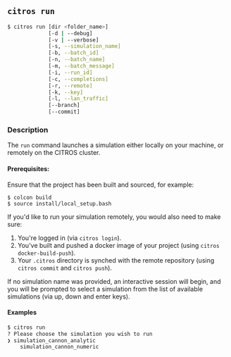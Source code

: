 ## `citros run`

```sh
$ citros run [dir <folder_name>] 
             [-d | --debug] 
             [-v | --verbose]
             [-s, --simulation_name] 
             [-b, --batch_id]
             [-n, --batch_name] 
             [-m, --batch_message] 
             [-i, --run_id] 
             [-c, --completions]
             [-r, --remote] 
             [-k, --key] 
             [-l, --lan_traffic] 
             [--branch] 
             [--commit]
```

### Description
The `run` command launches a simulation either locally on your machine, or remotely on the CITROS cluster.

#### Prerequisites:
Ensure that the project has been built and sourced, for example:
    
    $ colcon build
    $ source install/local_setup.bash

If you'd like to run your simulation remotely, you would also need to make sure:
1. You're logged in (via `citros login`).
2. You've built and pushed a docker image of your project (using `citros docker-build-push`).
3. Your `.citros` directory is synched with the remote repository (using `citros commit` and `citros push`). 


If no simulation name was provided, an interactive session will begin, and you will be prompted to select a simulation from the list of available simulations (via up, down and enter keys). 



#### Examples
```bash
$ citros run
? Please choose the simulation you wish to run 
❯ simulation_cannon_analytic
    simulation_cannon_numeric
```